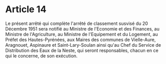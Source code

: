 # Article 14

Le présent arrêté qui complète l'arrêté de classement susvisé du 20 Décembre 1951 sera notifié au Ministre de l'Economie et des Finances, au Ministre de l'Agriculture, au Ministre de l'Equipement et du Logement, au Préfet des Hautes-Pyrénées, aux Maires des communes de Vielle-Aure, Aragnouet, Aspinaure et Saint-Lary-Soulan ainsi qu'au Chef du Service de Distribution des Eaux de la Neste, qui seront responsables, chacun en ce qui le concerne, de son exécution.
